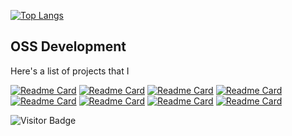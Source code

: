 
[![Top Langs](https://github-readme-stats.vercel.app/api/top-langs/?username=ronaldschlenker&layout=compact)](https://github.com/anuraghazra/github-readme-stats)

## OSS Development

Here's a list of projects that I

[![Readme Card](https://github-readme-stats.vercel.app/api/pin/?username=fsprojects&repo=FsHttp)](https://github.com/fsprojects/FsHttp)
[![Readme Card](https://github-readme-stats.vercel.app/api/pin/?username=ronaldschlenker&repo=Trulla)](https://github.com/ronaldschlenker/Trulla)
[![Readme Card](https://github-readme-stats.vercel.app/api/pin/?username=ronaldschlenker&repo=Vide)](https://github.com/ronaldschlenker/Vide)
[![Readme Card](https://github-readme-stats.vercel.app/api/pin/?username=ronaldschlenker&repo=TypeFighter)](https://github.com/ronaldschlenker/TypeFighter)
[![Readme Card](https://github-readme-stats.vercel.app/api/pin/?username=ronaldschlenker&repo=PrettyFsi)](https://github.com/ronaldschlenker/PrettyFsi)
[![Readme Card](https://github-readme-stats.vercel.app/api/pin/?username=ronaldschlenker&repo=applied_fsharp_challenge)](https://github.com/ronaldschlenker/applied_fsharp_challenge)
[![Readme Card](https://github-readme-stats.vercel.app/api/pin/?username=fsprojects&repo=LocSta)](https://github.com/fsprojects/LocSta)
[![Readme Card](https://github-readme-stats.vercel.app/api/pin/?username=ronaldschlenker&repo=FsLSA)](https://github.com/ronaldschlenker/FsLSA)


![Visitor Badge](https://visitor-badge.laobi.icu/badge?page_id=RonaldSchlenker.RonaldSchlenker)

<!--
[![My Awesome Stats](https://awesome-github-stats.azurewebsites.net/user-stats/ronaldschlenker?cardType=level)](stats)
![Anurag's github stats](https://github-readme-stats.vercel.app/api?username=ronaldschlenker)
-->
